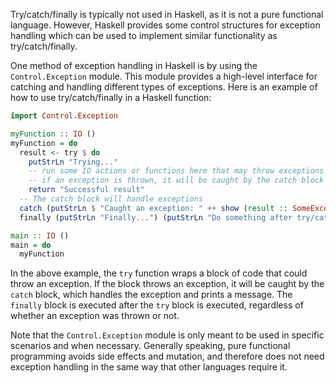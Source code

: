 Try/catch/finally is typically not used in Haskell, as it is not a pure functional language. However, Haskell provides some control structures for exception handling which can be used to implement similar functionality as try/catch/finally.

One method of exception handling in Haskell is by using the `Control.Exception` module. This module provides a high-level interface for catching and handling different types of exceptions. Here is an example of how to use try/catch/finally in a Haskell function:

```haskell
import Control.Exception

myFunction :: IO ()
myFunction = do
  result <- try $ do
    putStrLn "Trying..."
    -- run some IO actions or functions here that may throw exceptions
    -- if an exception is thrown, it will be caught by the catch block
    return "Successful result"
  -- The catch block will handle exceptions
  catch (putStrLn $ "Caught an exception: " ++ show (result :: SomeException)) (\e -> return ())
  finally (putStrLn "Finally...") (putStrLn "Do something after try/catch")

main :: IO ()
main = do
  myFunction
```
In the above example, the `try` function wraps a block of code that could throw an exception. If the block throws an exception, it will be caught by the `catch` block, which handles the exception and prints a message. The `finally` block is executed after the `try` block is executed, regardless of whether an exception was thrown or not.

Note that the `Control.Exception` module is only meant to be used in specific scenarios and when necessary. Generally speaking, pure functional programming avoids side effects and mutation, and therefore does not need exception handling in the same way that other languages require it.